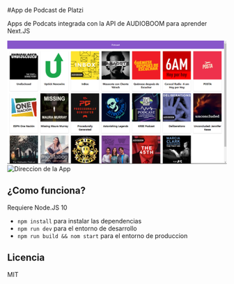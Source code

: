 #App de Podcast de Platzi

Apps de Podcats integrada con la API de AUDIOBOOM para aprender Next.JS


![Captura de la app](./.readme-static/apppodcats.png)
![Direccion de la App](https://potcast-yfszjsuppl.now.sh/)


## ¿Como funciona?

Requiere Node.JS 10

* `npm install` para instalar las dependencias
* `npm run dev` para el entorno de desarrollo
* `npm run build && nom start` para el entorno de produccion

## Licencia

MIT

